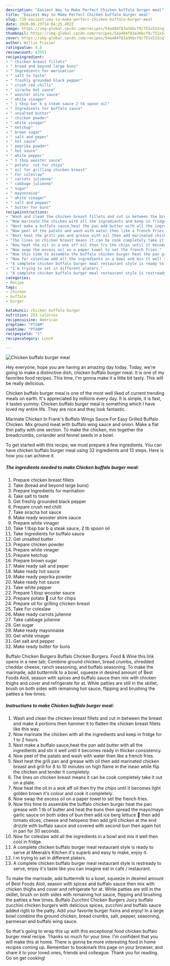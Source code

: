 ```yaml
---
description: "Easiest Way to Make Perfect Chicken buffalo burger meal"
title: "Easiest Way to Make Perfect Chicken buffalo burger meal"
slug: 720-easiest-way-to-make-perfect-chicken-buffalo-burger-meal
date: 2020-08-23T14:04:25.492Z
image: https://img-global.cpcdn.com/recipes/54a484f83a36bcf9/751x532cq70/chicken-buffalo-burger-meal-recipe-main-photo.jpg
thumbnail: https://img-global.cpcdn.com/recipes/54a484f83a36bcf9/751x532cq70/chicken-buffalo-burger-meal-recipe-main-photo.jpg
cover: https://img-global.cpcdn.com/recipes/54a484f83a36bcf9/751x532cq70/chicken-buffalo-burger-meal-recipe-main-photo.jpg
author: Willie Frazier
ratingvalue: 4.5
reviewcount: 43551
recipeingredient:
- " chicken breast fillets"
- " bread and beyond large buns"
- " Ingredients for marination"
- " salt to taste"
- " freshly grounded black pepper"
- " crush red chilli"
- " siracha hot sauce"
- " wooster shire sauce"
- " white vinager"
- " 1 tbsp bar b q steak sauce 2 tb spoon oil"
- " Ingredients for buffalo sauce"
- " unsalted butter"
- " chicken powder"
- " white vinager"
- " ketchup"
- " brown sugar"
- " salt and peper"
- " hot sauce"
- " peprika powder"
- " hot sauce"
- " white pepper"
- " 1 tbsp wooster sauce"
- " potato  cut for chips"
- " oil for grilling chicken breast"
- " For coleslaw"
- " carrots julienne"
- " cabbage julienne"
- " sugar"
- " mayonnaise"
- " white vinager"
- " salt and pepper"
- " butter for buns"
recipeinstructions:
- "Wash and clean the chicken breast fillets and cut in between the breast and make 4 portions then hammer it to flatten the chicken breast fillets like this way."
- "Now marinate the chicken with all the ingredients and keep in fridge for 1 to 2 hours."
- "Next make a buffalo sauce,heat the pan add butter with all the ingredients and stir it well until it becomes ready in thicker consistency."
- "Now peel of the patato and wash with water then like a french fries."
- "Next heat the grill pan and grease with oil then add marinated chicken breast and grill for 8 to 10 minutes on high flame in the mean while flip the chicken and tender it completely."
- "The lines on chicken breast means it can be cook completely take it out on a plate."
- "Now heat the oil in a wok aff oil then fry the chips until it becomes light golden brown it&#39;s colour and cook it completely."
- "Now swap the excess oil on a paper towel to set the french fries."
- "Now this time to assemble the buffalo chicken burger heat the pan grease with 1 tb of butter and heat the buns then spread the mayo/mayo garlic sauce on both sides of bun then add ice berg lettuce 🥬 then add tomato slices, cheese and helopeno then add grill chicken at the end drizzle with buffalo sauce and covered with second bun then again hot in pan for 30 seconds."
- "Now for coleslaw add all the ingredients in a bowl and mix it well then cool in fridge."
- "A complete chicken buffalo burger meal restaurant style is ready to serve at Meerab’s Kitchen it&#39;s superb and easy to make, enjoy it."
- "I m trying to set in different platers."
- "A complete chicken buffalo burger meal restaurant style is restready to serve, enjoy it&#39;s taste like you can imagine eat in cafe / restaurant."
categories:
- Recipe
tags:
- chicken
- buffalo
- burger

katakunci: chicken buffalo burger 
nutrition: 253 calories
recipecuisine: American
preptime: "PT26M"
cooktime: "PT48M"
recipeyield: "1"
recipecategory: Lunch

---
```



![Chicken buffalo burger meal](https://img-global.cpcdn.com/recipes/54a484f83a36bcf9/751x532cq70/chicken-buffalo-burger-meal-recipe-main-photo.jpg)

Hey everyone, hope you are having an amazing day today. Today, we're going to make a distinctive dish, chicken buffalo burger meal. It is one of my favorites food recipes. This time, I'm gonna make it a little bit tasty. This will be really delicious.

Chicken buffalo burger meal is one of the most well liked of current trending meals on earth. It's appreciated by millions every day. It is simple, it is fast, it tastes yummy. Chicken buffalo burger meal is something which I have loved my entire life. They are nice and they look fantastic.

Marinate Chicken In Frank&#39;s Buffalo Wings Sauce For Easy Grilled Buffalo Chicken. Mix ground meat with buffalo wing sauce and onion. Make a flat thin patty with one section. To make the chicken, mix together the breadcrumbs, coriander and fennel seeds in a bowl.


To get started with this recipe, we must prepare a few ingredients. You can have chicken buffalo burger meal using 32 ingredients and 13 steps. Here is how you can achieve it.

<!--inarticleads1-->

##### The ingredients needed to make Chicken buffalo burger meal:

1. Prepare  chicken breast fillets
1. Take  (bread and beyond large buns)
1. Prepare  Ingredients for marination
1. Take  salt to taste
1. Get  freshly grounded black pepper
1. Prepare  crush red chilli
1. Take  siracha hot sauce
1. Make ready  wooster shire sauce
1. Prepare  white vinager
1. Take  1 tbsp bar b q steak sauce, 2 tb spoon oil
1. Take  Ingredients for buffalo sauce
1. Get  unsalted butter
1. Prepare  chicken powder
1. Prepare  white vinager
1. Prepare  ketchup
1. Prepare  brown sugar
1. Make ready  salt and peper
1. Make ready  hot sauce
1. Make ready  peprika powder
1. Make ready  hot sauce
1. Take  white pepper
1. Prepare  1 tbsp wooster sauce
1. Prepare  potato 🥔 cut for chips
1. Prepare  oil for grilling chicken breast
1. Take  For coleslaw
1. Make ready  carrots julienne
1. Take  cabbage julienne
1. Get  sugar
1. Make ready  mayonnaise
1. Get  white vinager
1. Get  salt and pepper
1. Make ready  butter for buns


Buffalo Chicken Burgers Buffalo Chicken Burgers. Food &amp; Wine this link opens in a new tab; Combine ground chicken, bread crumbs, shredded cheddar cheese, ranch seasoning, and buffalo seasoning. To make the marinade, add buttermilk to a bowl, squeeze in desired amount of Best Foods Aioli, season with spices and buffalo sauce then mix with chicken thighs and cover and refrigerate for at. While patties are still in the skillet, brush on both sides with remaining hot sauce, flipping and brushing the patties a few times. 

<!--inarticleads2-->

##### Instructions to make Chicken buffalo burger meal:

1. Wash and clean the chicken breast fillets and cut in between the breast and make 4 portions then hammer it to flatten the chicken breast fillets like this way.
1. Now marinate the chicken with all the ingredients and keep in fridge for 1 to 2 hours.
1. Next make a buffalo sauce,heat the pan add butter with all the ingredients and stir it well until it becomes ready in thicker consistency.
1. Now peel of the patato and wash with water then like a french fries.
1. Next heat the grill pan and grease with oil then add marinated chicken breast and grill for 8 to 10 minutes on high flame in the mean while flip the chicken and tender it completely.
1. The lines on chicken breast means it can be cook completely take it out on a plate.
1. Now heat the oil in a wok aff oil then fry the chips until it becomes light golden brown it&#39;s colour and cook it completely.
1. Now swap the excess oil on a paper towel to set the french fries.
1. Now this time to assemble the buffalo chicken burger heat the pan grease with 1 tb of butter and heat the buns then spread the mayo/mayo garlic sauce on both sides of bun then add ice berg lettuce 🥬 then add tomato slices, cheese and helopeno then add grill chicken at the end drizzle with buffalo sauce and covered with second bun then again hot in pan for 30 seconds.
1. Now for coleslaw add all the ingredients in a bowl and mix it well then cool in fridge.
1. A complete chicken buffalo burger meal restaurant style is ready to serve at Meerab’s Kitchen it&#39;s superb and easy to make, enjoy it.
1. I m trying to set in different platers.
1. A complete chicken buffalo burger meal restaurant style is restready to serve, enjoy it&#39;s taste like you can imagine eat in cafe / restaurant.


To make the marinade, add buttermilk to a bowl, squeeze in desired amount of Best Foods Aioli, season with spices and buffalo sauce then mix with chicken thighs and cover and refrigerate for at. While patties are still in the skillet, brush on both sides with remaining hot sauce, flipping and brushing the patties a few times. Buffalo Zucchini Chicken Burgers Juicy buffalo zucchini chicken burgers with delicious spices, zucchini and buffalo sauce added right to the patty. Add your favorite burger fixins and enjoy! In a large bowl combine the ground chicken, bread crumbs, salt, pepper, seasoning, parmesan and buffalo wing sauce. 

So that's going to wrap this up with this exceptional food chicken buffalo burger meal recipe. Thanks so much for your time. I'm confident that you will make this at home. There is gonna be more interesting food in home recipes coming up. Remember to bookmark this page on your browser, and share it to your loved ones, friends and colleague. Thank you for reading. Go on get cooking!
